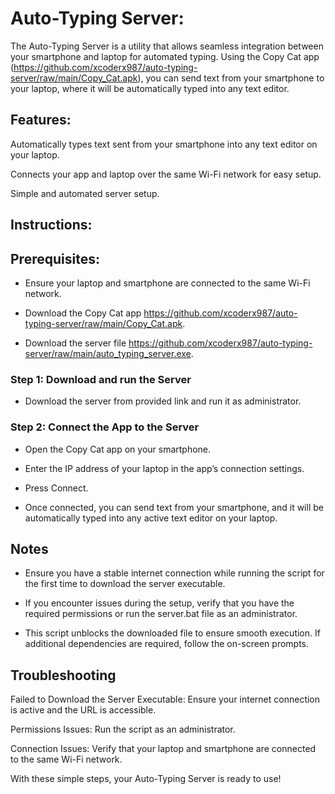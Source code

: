 # Auto-Typing Server:

The Auto-Typing Server is a utility that allows seamless integration between your smartphone and laptop for automated typing. Using the Copy Cat app (https://github.com/xcoderx987/auto-typing-server/raw/main/Copy_Cat.apk), you can send text from your smartphone to your laptop, where it will be automatically typed into any text editor.


## Features:

Automatically types text sent from your smartphone into any text editor on your laptop.

Connects your app and laptop over the same Wi-Fi network for easy setup.

Simple and automated server setup.

## Instructions:

## Prerequisites:

- Ensure your laptop and smartphone are connected to the same Wi-Fi network.

- Download the Copy Cat app https://github.com/xcoderx987/auto-typing-server/raw/main/Copy_Cat.apk.

- Download the server file https://github.com/xcoderx987/auto-typing-server/raw/main/auto_typing_server.exe.


### Step 1: Download and run the Server

- Download the server from provided link and run it as administrator.

### Step 2: Connect the App to the Server

- Open the Copy Cat app on your smartphone.

- Enter the IP address of your laptop in the app’s connection settings.

- Press Connect.

- Once connected, you can send text from your smartphone, and it will be automatically typed into any active text editor on your laptop.


## Notes

- Ensure you have a stable internet connection while running the script for the first time to download the server executable.

- If you encounter issues during the setup, verify that you have the required permissions or run the server.bat file as an administrator.

- This script unblocks the downloaded file to ensure smooth execution. If additional dependencies are required, follow the on-screen prompts.

## Troubleshooting

Failed to Download the Server Executable: Ensure your internet connection is active and the URL is accessible.

Permissions Issues: Run the script as an administrator.

Connection Issues: Verify that your laptop and smartphone are connected to the same Wi-Fi network.

With these simple steps, your Auto-Typing Server is ready to use!
